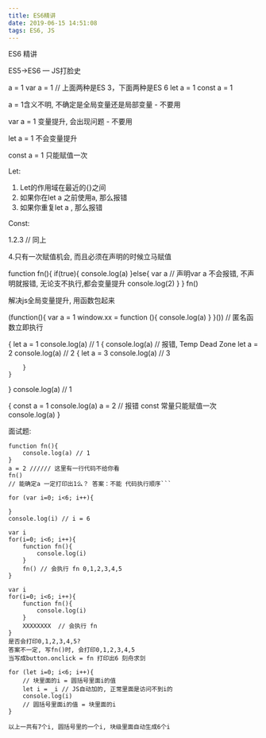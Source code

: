 ```yaml
---
title: ES6精讲
date: 2019-06-15 14:51:08
tags: ES6, JS
---
```


ES6 精讲

ES5->ES6 — JS打脸史

a = 1
var a = 1
// 上面两种是ES 3，下面两种是ES 6
let a = 1
const a = 1

a = 1含义不明, 不确定是全局变量还是局部变量 - 不要用

var a = 1 变量提升, 会出现问题 - 不要用

let a = 1 不会变量提升

const a = 1 只能赋值一次



Let:

1. Let的作用域在最近的{}之间
2. 如果你在let a 之前使用a, 那么报错
3. 如果你重复let a , 那么报错

Const:

1.2.3 // 同上

4.只有一次赋值机会, 而且必须在声明的时候立马赋值



function fn(){
    if(true){
        console.log(a)
    }else{
        var a // 声明var a 不会报错, 不声明就报错, 无论支不执行,都会变量提升
        console.log(2)
    }
}
fn()



解决js全局变量提升, 用函数包起来

(function(){
   var a = 1
   window.xx = function (){
       console.log(a)
   } 
}()) // 匿名函数立即执行





{
    let a = 1
    console.log(a) // 1
    {
        console.log(a) // 报错, Temp Dead Zone
        let a = 2
        console.log(a)  // 2
        {
            let a = 3
            console.log(a) // 3

```
    }
}
```

}
console.log(a) // 1



{
    const a = 1
    console.log(a)
    a = 2 // 报错 const 常量只能赋值一次
    console.log(a)
}

面试题:

```var a = 1
function fn(){
    console.log(a) // 1
}
a = 2 ////// 这里有一行代码不给你看
fn()
// 能确定a 一定打印出1么？ 答案：不能 代码执行顺序```
```

```
for (var i=0; i<6; i++){

}
console.log(i) // i = 6
```

```
var i
for(i=0; i<6; i++){
    function fn(){
        console.log(i)
    }
    fn() // 会执行 fn 0,1,2,3,4,5
}

var i
for(i=0; i<6; i++){
    function fn(){
        console.log(i)
    }
    XXXXXXXX  // 会执行 fn
}
是否会打印0,1,2,3,4,5?
答案不一定, 写fn()时, 会打印0,1,2,3,4,5
当写成button.onclick = fn 打印出6 刻舟求剑
```

```
for (let i=0; i<6; i++){
	// 块里面的i = 圆括号里面i的值
	let i = _i // JS自动加的, 正常里面是访问不到i的
	console.log(i)
	// 圆括号里面i的值 = 块里面的i
}

以上一共有7个i, 圆括号里的一个i, 块级里面自动生成6个i
```

